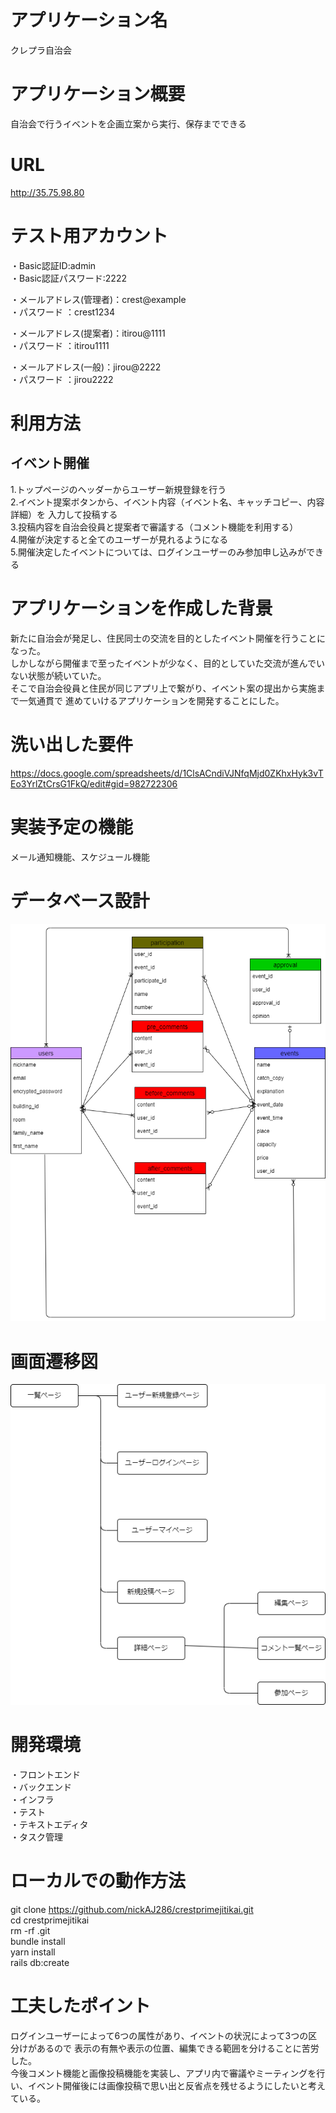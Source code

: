 # アプリケーション名
クレプラ自治会

# アプリケーション概要
自治会で行うイベントを企画立案から実行、保存までできる

# URL
http://35.75.98.80

# テスト用アカウント
・Basic認証ID:admin  
・Basic認証パスワード:2222

・メールアドレス(管理者)：crest@example  
・パスワード           ：crest1234

・メールアドレス(提案者)：itirou@1111  
・パスワード           ：itirou1111

・メールアドレス(一般)：jirou@2222  
・パスワード         ：jirou2222

# 利用方法
## イベント開催
1.トップページのヘッダーからユーザー新規登録を行う  
2.イベント提案ボタンから、イベント内容（イベント名、キャッチコピー、内容詳細）を
入力して投稿する  
3.投稿内容を自治会役員と提案者で審議する（コメント機能を利用する）  
4.開催が決定すると全てのユーザーが見れるようになる  
5.開催決定したイベントについては、ログインユーザーのみ参加申し込みができる

# アプリケーションを作成した背景
新たに自治会が発足し、住民同士の交流を目的としたイベント開催を行うことになった。  
しかしながら開催まで至ったイベントが少なく、目的としていた交流が進んでいない状態が続いていた。  
そこで自治会役員と住民が同じアプリ上で繋がり、イベント案の提出から実施まで一気通貫で
進めていけるアプリケーションを開発することにした。

# 洗い出した要件
https://docs.google.com/spreadsheets/d/1ClsACndiVJNfqMjd0ZKhxHyk3vTEo3YrlZtCrsG1FkQ/edit#gid=982722306

# 実装予定の機能
メール通知機能、スケジュール機能

# データベース設計
![Alt text](ER.png)

# 画面遷移図
![Alt text](draw.png)

# 開発環境
・フロントエンド  
・バックエンド  
・インフラ  
・テスト  
・テキストエディタ  
・タスク管理  

# ローカルでの動作方法
git clone https://github.com/nickAJ286/crestprimejitikai.git  
cd crestprimejitikai  
rm -rf .git  
bundle install  
yarn install  
rails db:create  

# 工夫したポイント
ログインユーザーによって6つの属性があり、イベントの状況によって3つの区分けがあるので  表示の有無や表示の位置、編集できる範囲を分けることに苦労した。  
今後コメント機能と画像投稿機能を実装し、アプリ内で審議やミーティングを行い、イベント開催後には画像投稿で思い出と反省点を残せるようにしたいと考えている。
